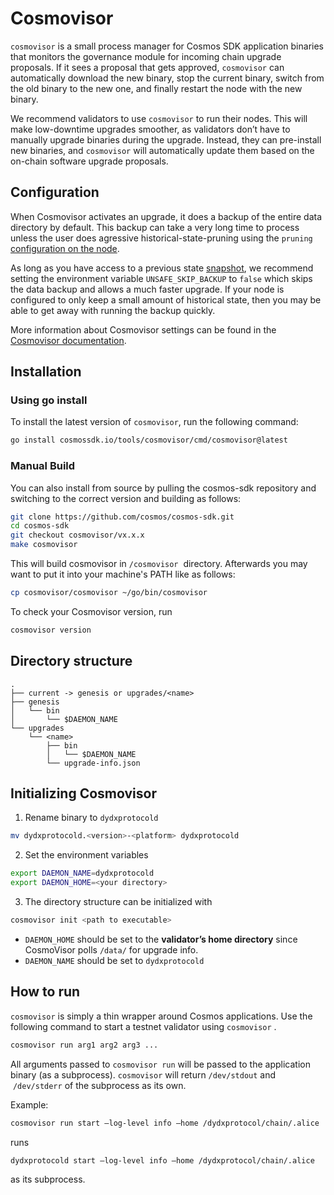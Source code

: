 # Cosmovisor

`cosmovisor` is a small process manager for Cosmos SDK application binaries that monitors the governance module for incoming chain upgrade proposals. If it sees a proposal that gets approved, `cosmovisor` can automatically download the new binary, stop the current binary, switch from the old binary to the new one, and finally restart the node with the new binary.

We recommend validators to use `cosmovisor` to run their nodes. This will make low-downtime upgrades smoother, as validators don’t have to manually upgrade binaries during the upgrade. Instead, they can pre-install new binaries, and `cosmovisor` will automatically update them based on the on-chain software upgrade proposals.

## Configuration

When Cosmovisor activates an upgrade, it does a backup of the entire data directory by default. This backup can take a very long time to process unless the user does agressive historical-state-pruning using the `pruning` [configuration on the node](../required_node_configs.md).

As long as you have access to a previous state [snapshot](../snapshots.md), we recommend setting the environment variable `UNSAFE_SKIP_BACKUP` to `false` which skips the data backup and allows a much faster upgrade. If your node is configured to only keep a small amount of historical state, then you may be able to get away with running the backup quickly.

More information about Cosmovisor settings can be found in the [Cosmovisor documentation](https://docs.cosmos.network/main/build/tooling/cosmovisor).

## Installation

### Using go install

To install the latest version of `cosmovisor`, run the following command:

```bash
go install cosmossdk.io/tools/cosmovisor/cmd/cosmovisor@latest
```

### Manual Build

You can also install from source by pulling the cosmos-sdk repository and switching to the correct version and building as follows:

```bash
git clone https://github.com/cosmos/cosmos-sdk.git
cd cosmos-sdk
git checkout cosmovisor/vx.x.x
make cosmovisor
```

This will build cosmovisor in `/cosmovisor`
 directory. Afterwards you may want to put it into your machine's PATH like as follows:

```bash
cp cosmovisor/cosmovisor ~/go/bin/cosmovisor
```

To check your Cosmovisor version, run

```bash
cosmovisor version
```

## Directory structure

```
.
├── current -> genesis or upgrades/<name>
├── genesis
│   └── bin
│       └── $DAEMON_NAME
└── upgrades
    └── <name>
        ├── bin
        │   └── $DAEMON_NAME
        └── upgrade-info.json
```

## Initializing Cosmovisor

1. Rename binary to `dydxprotocold`

```bash
mv dydxprotocold.<version>-<platform> dydxprotocold
```

2. Set the environment variables

```bash
export DAEMON_NAME=dydxprotocold
export DAEMON_HOME=<your directory>
```

3. The directory structure can be initialized with

```bash
cosmovisor init <path to executable>
```

- `DAEMON_HOME` should be set to the **validator’s home directory** since CosmoVisor polls `/data/` for upgrade info.
- `DAEMON_NAME` should be set to `dydxprotocold`

## How to run

`cosmovisor` is simply a thin wrapper around Cosmos applications. Use the following command to start a testnet validator using `cosmovisor` .

```bash
cosmovisor run arg1 arg2 arg3 ...
```

All arguments passed to `cosmovisor run` will be passed to the application binary (as a subprocess). `cosmovisor` will return `/dev/stdout` and  `/dev/stderr` of the subprocess as its own.

Example:

```bash
cosmovisor run start —log-level info —home /dydxprotocol/chain/.alice
```

runs

```bash
dydxprotocold start —log-level info —home /dydxprotocol/chain/.alice
```

as its subprocess.
